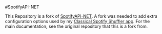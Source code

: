 #SpotifyAPI-NET

This Repository is a fork of [SpotifyAPI-NET](https://github.com/JohnnyCrazy/SpotifyAPI-NET). A fork was needed to add extra configuration options used by my [Classical Spotify Shuffler app](https://github.com/matthewslesinski/classicalSpotifyShuffler). For the main documentation, see the original repository that this is a fork from. 


